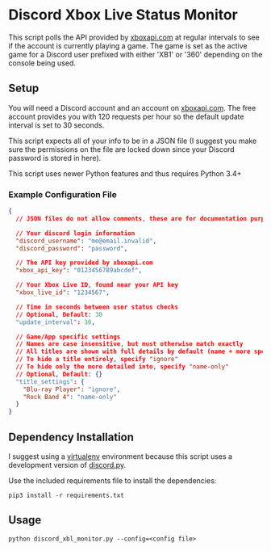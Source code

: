 # Discord Xbox Live Status Monitor

This script polls the API provided by [xboxapi.com](https://xboxapi.com) at regular intervals to see if the account is currently playing a game. The game is set as the active game for a Discord user prefixed with either 'XB1' or '360' depending on the console being used.

## Setup

You will need a Discord account and an account on [xboxapi.com](https://xboxapi.com). The free account provides you with 120 requests per hour so the default update interval is set to 30 seconds.

This script expects all of your info to be in a JSON file (I suggest you make sure the permissions on the file are locked down since your Discord password is stored in here). 

This script uses newer Python features and thus requires Python 3.4+

### Example Configuration File
```json
{
  // JSON files do not allow comments, these are for documentation purposes only

  // Your discord login information
  "discord_username": "me@email.invalid",
  "discord_password": "password",

  // The API key provided by xboxapi.com
  "xbox_api_key": "0123456789abcdef",

  // Your Xbox Live ID, found near your API key
  "xbox_live_id": "1234567",

  // Time in seconds between user status checks
  // Optional, Default: 30
  "update_interval": 30,

  // Game/App specific settings
  // Names are case insensitive, but must otherwise match exactly
  // All titles are shown with full details by default (name + more specific per-game info)
  // To hide a title entirely, specify "ignore"
  // To hide only the more detailed into, specify "name-only"
  // Optional, Default: {}
  "title_settings": {
    "Blu-ray Player": "ignore",
    "Rock Band 4": "name-only"
  }
}
```

## Dependency Installation

I suggest using a [virtualenv](https://virtualenv.pypa.io/en/latest/) environment because this script uses a development version of [discord.py](https://github.com/Rapptz/discord.py).

Use the included requirements file to install the dependencies:

`pip3 install -r requirements.txt`

## Usage

`python discord_xbl_monitor.py --config=<config file>`
